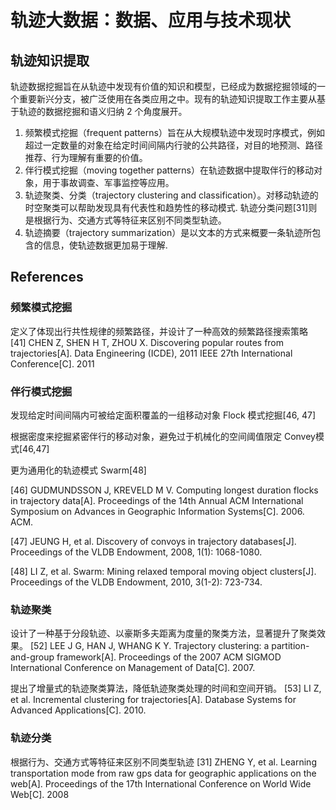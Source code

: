 # 轨迹大数据：数据、应用与技术现状

## 轨迹知识提取
轨迹数据挖掘旨在从轨迹中发现有价值的知识和模型，已经成为数据挖掘领域的一个重要新兴分支，被广泛使用在各类应用之中。现有的轨迹知识提取工作主要从基于轨迹的数据挖掘和语义归纳 2 个角度展开。
1. 频繁模式挖掘（frequent patterns）旨在从大规模轨迹中发现时序模式，例如超过一定数量的对象在给定时间间隔内行驶的公共路径，对目的地预测、路径推荐、行为理解有重要的价值。
2. 伴行模式挖掘（moving together patterns）在轨迹数据中提取伴行的移动对象，用于事故调查、军事监控等应用。
3. 轨迹聚类、分类（trajectory clustering and classification）。对移动轨迹的时空聚类可以帮助发现具有代表性和趋势性的移动模式. 轨迹分类问题[31]则是根据行为、交通方式等特征来区别不同类型轨迹。
4. 轨迹摘要（trajectory summarization）是以文本的方式来概要一条轨迹所包含的信息，使轨迹数据更加易于理解.


## References
### 频繁模式挖掘
定义了体现出行共性规律的频繁路径，并设计了一种高效的频繁路径搜索策略
[41] CHEN Z, SHEN H T, ZHOU X. Discovering popular routes from trajectories[A]. Data Engineering (ICDE), 2011 IEEE 27th International Conference[C]. 2011 

### 伴行模式挖掘
发现给定时间间隔内可被给定面积覆盖的一组移动对象
Flock 模式挖掘[46, 47]

根据密度来挖掘紧密伴行的移动对象，避免过于机械化的空间阈值限定
Convey模式[46,47]

更为通用化的轨迹模式
Swarm[48]

 [46] GUDMUNDSSON J, KREVELD M V. Computing longest duration flocks in trajectory data[A]. Proceedings of the 14th Annual ACM International Symposium on Advances in Geographic Information Systems[C]. 2006. ACM. 

[47] JEUNG H, et al. Discovery of convoys in trajectory databases[J]. Proceedings of the VLDB Endowment, 2008, 1(1): 1068-1080. 

 [48] LI Z, et al. Swarm: Mining relaxed temporal moving object clusters[J]. Proceedings of the VLDB Endowment, 2010, 3(1-2): 723-734. 


### 轨迹聚类
设计了一种基于分段轨迹、以豪斯多夫距离为度量的聚类方法，显著提升了聚类效果。
 [52] LEE J G, HAN J, WHANG K Y. Trajectory clustering: a partition-and-group framework[A]. Proceedings of the 2007 ACM SIGMOD International Conference on Management of Data[C]. 2007. 

提出了增量式的轨迹聚类算法，降低轨迹聚类处理的时间和空间开销。
 [53] LI Z, et al. Incremental clustering for trajectories[A]. Database Systems for Advanced Applications[C]. 2010. 

### 轨迹分类
根据行为、交通方式等特征来区别不同类型轨迹
[31] ZHENG Y, et al. Learning transportation mode from raw gps data for geographic applications on the web[A]. Proceedings of the 17th International Conference on World Wide Web[C]. 2008 

